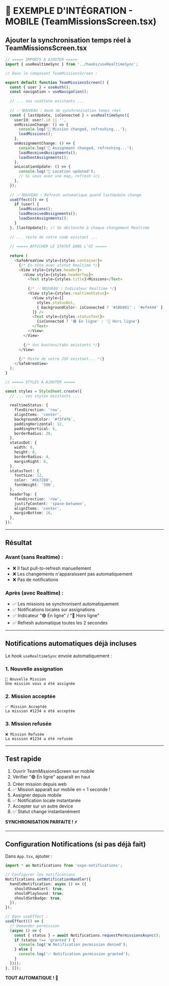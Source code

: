 # 📱 EXEMPLE D'INTÉGRATION - MOBILE (TeamMissionsScreen.tsx)

## Ajouter la synchronisation temps réel à TeamMissionsScreen.tsx

```typescript
// ===== IMPORTS À AJOUTER =====
import { useRealtimeSync } from '../hooks/useRealtimeSync';

// Dans le composant TeamMissionsScreen :

export default function TeamMissionsScreen() {
  const { user } = useAuth();
  const navigation = useNavigation();
  
  // ... vos useState existants ...
  
  // ✅ NOUVEAU : Hook de synchronisation temps réel
  const { lastUpdate, isConnected } = useRealtimeSync({
    userId: user?.id || '',
    onMissionChange: () => {
      console.log('🔄 Mission changed, refreshing...');
      loadMissions();
    },
    onAssignmentChange: () => {
      console.log('🔔 Assignment changed, refreshing...');
      loadReceivedAssignments();
      loadSentAssignments();
    },
    onLocationUpdate: () => {
      console.log('📍 Location updated');
      // Si vous avez une map, refresh ici
    },
  });
  
  // ✅ NOUVEAU : Refresh automatique quand lastUpdate change
  useEffect(() => {
    if (user) {
      loadMissions();
      loadReceivedAssignments();
      loadSentAssignments();
    }
  }, [lastUpdate]); // Se déclenche à chaque changement Realtime
  
  // ... reste de votre code existant ...
  
  // ===== AFFICHER LE STATUT DANS L'UI =====
  
  return (
    <SafeAreaView style={styles.container}>
      {/* En-tête avec statut Realtime */}
      <View style={styles.header}>
        <View style={styles.headerTop}>
          <Text style={styles.title}>Missions</Text>
          
          {/* ✅ NOUVEAU : Indicateur Realtime */}
          <View style={styles.realtimeStatus}>
            <View style={[
              styles.statusDot,
              { backgroundColor: isConnected ? '#10b981' : '#ef4444' }
            ]} />
            <Text style={styles.statusText}>
              {isConnected ? '🟢 En ligne' : '🔴 Hors ligne'}
            </Text>
          </View>
        </View>
        
        {/* Vos boutons/tabs existants */}
      </View>
      
      {/* Reste de votre JSX existant... */}
    </SafeAreaView>
  );
}

// ===== STYLES À AJOUTER =====

const styles = StyleSheet.create({
  // ... vos styles existants ...
  
  realtimeStatus: {
    flexDirection: 'row',
    alignItems: 'center',
    backgroundColor: '#f3f4f6',
    paddingHorizontal: 12,
    paddingVertical: 6,
    borderRadius: 20,
  },
  statusDot: {
    width: 8,
    height: 8,
    borderRadius: 4,
    marginRight: 6,
  },
  statusText: {
    fontSize: 12,
    color: '#6b7280',
    fontWeight: '500',
  },
  headerTop: {
    flexDirection: 'row',
    justifyContent: 'space-between',
    alignItems: 'center',
    marginBottom: 16,
  },
});
```

---

## Résultat

### Avant (sans Realtime) :
- ❌ Il faut pull-to-refresh manuellement
- ❌ Les changements n'apparaissent pas automatiquement
- ❌ Pas de notifications

### Après (avec Realtime) :
- ✅ Les missions se synchronisent automatiquement
- ✅ Notifications locales sur assignations
- ✅ Indicateur "🟢 En ligne" / "🔴 Hors ligne"
- ✅ Refresh automatique toutes les 2 secondes

---

## Notifications automatiques déjà incluses

Le hook `useRealtimeSync` envoie automatiquement :

### 1. Nouvelle assignation
```
🚗 Nouvelle Mission
Une mission vous a été assignée
```

### 2. Mission acceptée
```
✅ Mission Acceptée
La mission #1234 a été acceptée
```

### 3. Mission refusée
```
❌ Mission Refusée
La mission #1234 a été refusée
```

---

## Test rapide

1. Ouvrir TeamMissionsScreen sur mobile
2. Vérifier "🟢 En ligne" apparaît en haut
3. Créer mission depuis web
4. ✅ Mission apparaît sur mobile en < 1 seconde !
5. Assigner depuis mobile
6. ✅ Notification locale instantanée
7. Accepter sur un autre device
8. ✅ Statut change instantanément

**SYNCHRONISATION PARFAITE ! ⚡**

---

## Configuration Notifications (si pas déjà fait)

Dans `App.tsx`, ajouter :

```typescript
import * as Notifications from 'expo-notifications';

// Configurer les notifications
Notifications.setNotificationHandler({
  handleNotification: async () => ({
    shouldShowAlert: true,
    shouldPlaySound: true,
    shouldSetBadge: true,
  }),
});

// Dans useEffect :
useEffect(() => {
  // Demander permission
  (async () => {
    const { status } = await Notifications.requestPermissionsAsync();
    if (status !== 'granted') {
      console.log('❌ Notification permission denied');
    } else {
      console.log('✅ Notification permission granted');
    }
  })();
}, []);
```

**TOUT AUTOMATIQUE ! 🎉**
